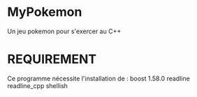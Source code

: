 # MyPokemon
Un jeu pokemon pour s'exercer au C++

REQUIREMENT
===========

Ce programme nécessite l'installation de :
boost 1.58.0
readline
readline_cpp
shellish